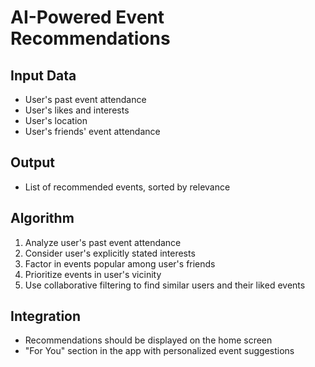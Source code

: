 # AI-Powered Event Recommendations

## Input Data
- User's past event attendance
- User's likes and interests
- User's location
- User's friends' event attendance

## Output
- List of recommended events, sorted by relevance

## Algorithm
1. Analyze user's past event attendance
2. Consider user's explicitly stated interests
3. Factor in events popular among user's friends
4. Prioritize events in user's vicinity
5. Use collaborative filtering to find similar users and their liked events

## Integration
- Recommendations should be displayed on the home screen
- "For You" section in the app with personalized event suggestions